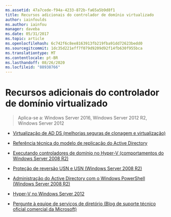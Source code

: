 ```yaml
---
ms.assetid: 47a7cede-f94a-4233-872b-fa65a5b9d8f1
title: Recursos adicionais do controlador de domínio virtualizado
author: iainfoulds
ms.author: iainfou
manager: daveba
ms.date: 05/31/2017
ms.topic: article
ms.openlocfilehash: 6c742f6c8ee8163913fb219fba91dd72623bedd0
ms.sourcegitcommit: 1dc35d221eff7f079d9209d92f14fb630f955bca
ms.translationtype: MT
ms.contentlocale: pt-BR
ms.lasthandoff: 08/26/2020
ms.locfileid: "88938766"
---
```

# <a name="virtualized-domain-controller-additional-resources"></a>Recursos adicionais do controlador de domínio virtualizado

>Aplica-se a: Windows Server 2016, Windows Server 2012 R2, Windows Server 2012


-   [Virtualização de AD DS (melhorias seguras de clonagem e virtualização)](https://go.microsoft.com/fwlink/p/?LinkID=238316)

-   [Referência técnica do modelo de replicação do Active Directory](/previous-versions/windows/it-pro/windows-server-2003/cc782376(v=ws.10))

-   [Executando controladores de domínio no Hyper-V (comportamentos do Windows Server 2008 R2)](/previous-versions/windows/it-pro/windows-server-2008-R2-and-2008/dd363553(v=ws.10))

-   [Proteção de reversão USN e USN (Windows Server 2008 R2)](/previous-versions/windows/it-pro/windows-server-2008-R2-and-2008/dd363553(v=ws.10))

-   [Administração do Active Directory com o Windows PowerShell (Windows Server 2008 R2)](/previous-versions/windows/it-pro/windows-server-2008-R2-and-2008/dd378937(v=ws.10))

-   [Hyper-V no Windows Server 2012](/previous-versions/windows/it-pro/windows-server-2012-R2-and-2012/hh831531(v=ws.11))

-   [Pergunte à equipe de serviços de diretório (Blog de suporte técnico oficial comercial da Microsoft)](/previous-versions/windows/it-pro/windows-server-2012-R2-and-2012/hh831531(v=ws.11))

